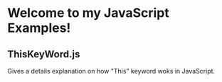 # Welcome to my JavaScript Examples!

## ThisKeyWord.js

Gives a details explanation on how "This" keyword woks in JavaScript.

